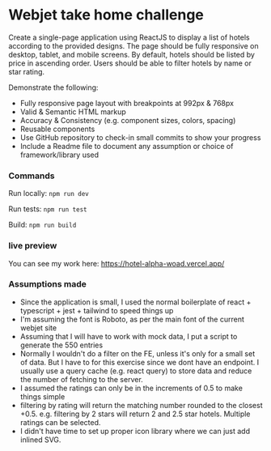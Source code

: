 # Webjet take home challenge
Create a single-page application using ReactJS to display a list of hotels according to the provided designs. 
The page should be fully responsive on desktop, tablet, and mobile screens. 
By default, hotels should be listed by price in ascending order. 
Users should be able to filter hotels by name or star rating.

Demonstrate the following:
- Fully responsive page layout with breakpoints at 992px & 768px	  
- Valid & Semantic HTML markup
- Accuracy & Consistency (e.g. component sizes, colors, spacing)
- Reusable components
- Use GitHub repository to check-in small commits to show your progress
- Include a Readme file to document any assumption or choice of framework/library used

### Commands
Run locally: ```npm run dev```

Run tests: ```npm run test```

Build: ```npm run build```

### live preview
You can see my work here: https://hotel-alpha-woad.vercel.app/

### Assumptions made
- Since the application is small, I used the normal boilerplate of react + typescript + jest + tailwind to speed things up
- I'm assuming the font is Roboto, as per the main font of the current webjet site
- Assuming that I will have to work with mock data, I put a script to generate the 550 entries
- Normally I wouldn't do a filter on the FE, unless it's only for a small set of data. But I have to for this exercise since we dont have an endpoint. I usually use a query cache (e.g. react query) to store data and reduce the number of fetching to the server.
- I assumed the ratings can only be in the increments of 0.5 to make things simple
- filtering by rating will return the matching number rounded to the closest +0.5. e.g. filtering by 2 stars will return 2 and 2.5 star hotels. Multiple ratings can be selected.
- I didn't have time to set up proper icon library where we can just add inlined SVG.
